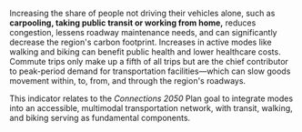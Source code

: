 Increasing the share of people not driving their vehicles alone, such as **carpooling, taking public transit or working from home,** reduces congestion, lessens roadway maintenance needs, and can significantly decrease the region's carbon footprint. Increases in active modes like walking and biking can benefit public health and lower healthcare costs. Commute trips only make up a fifth of all trips but are the chief contributor to peak-period demand for transportation facilities—which can slow goods movement within, to, from, and through the region's roadways.

This indicator relates to the *Connections 2050* Plan goal to integrate modes into an accessible, multimodal transportation network, with transit, walking, and biking serving as fundamental components.